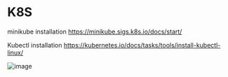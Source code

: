 # K8S
minikube installation 
https://minikube.sigs.k8s.io/docs/start/

Kubectl installation 
https://kubernetes.io/docs/tasks/tools/install-kubectl-linux/

![image](https://github.com/basantgit/K8S/assets/28700381/b39942ee-a83e-40be-8acc-8c37d7f51cfd)
